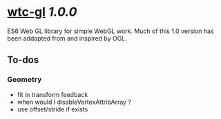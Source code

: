 # [wtc-gl](https://github.com/wethegit/wtc-gl#readme) _1.0.0_

ES6 Web GL library for simple WebGL work. Much of this 1.0 version has been addapted from and inspired by OGL.

## To-dos

### Geometry

- fit in transform feedback
- when would I disableVertexAttribArray ?
- use offset/stride if exists
